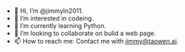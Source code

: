 - 👋 Hi, I’m @jimmyIn2011.
- 👀 I’m interested in codeing.
- 🌱 I’m currently learning Python.
- 💞️ I’m looking to collaborate on bulid a web page.
- 📫 How to reach me: Contact me with jimmy@taowen.ai.

<!---
jimmyIn2011/jimmyIn2011 is a ✨ special ✨ repository because its `README.md` (this file) appears on your GitHub profile.
You can click the Preview link to take a look at your changes.
--->

